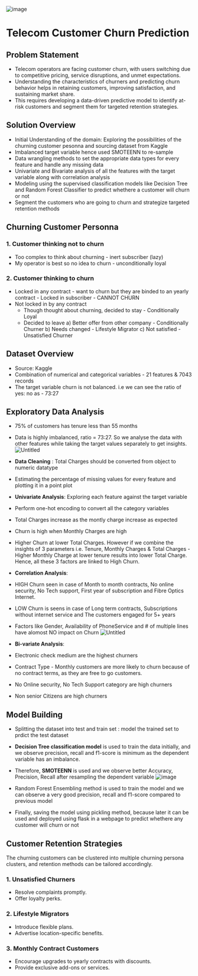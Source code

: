 ![image](https://github.com/user-attachments/assets/9894fc38-faf0-494c-b814-dd99fe9c5fc6)

# Telecom Customer Churn Prediction

## Problem Statement 
- Telecom operators are facing customer churn, with users switching due to competitive pricing, service disruptions, and unmet expectations.
- Understanding the characteristics of churners and predicting churn behavior helps in retaining customers, improving satisfaction, and sustaining market share.
- This requires developing a data-driven predictive model to identify at-risk customers and segment them for targeted retention strategies.

## Solution Overview 
- Initial Understanding of the domain: Exploring the possibilities of the churning customer pesonna and sourcing dataset from Kaggle
- Imbalanced target variable hence used SMOTEENN to re-sample
- Data wrangling methods to set the appropriate data types for every feature and handle any missing data
- Univariate and Bivariate analysis of all the features with the target variable along with correlation analysis
- Modeling using the supervised classification models like Decision Tree and Random Forest Classifier to predict whethere a customer will churn or not
- Segment the customers who are going to churn and strategize targeted retention methods
  
## Churning Customer Personna

### 1. Customer thinking not to churn
- Too complex to think about churning - inert subscriber (lazy)
- My operator is best so no idea to churn - unconditionally loyal

### 2. Customer thinking to churn
- Locked in any contract - want to churn but they are binded to an yearly contract - Locked in subscriber - CANNOT CHURN
- Not locked in by any contract
     - Though thought about churning, decided to stay - Conditionally Loyal
     - Decided to leave 
            a) Better offer from other company - Conditionally Churner
            b) Needs changed - Lifestyle Migrator
            c) Not satisfied - Unsatisfied Churner

## Dataset Overview
- Source: Kaggle
- Combination of numerical and categorical variables - 21 features & 7043 records
- The target variable churn is not balanced. i.e we can see the ratio of yes: no as - 73:27

## Exploratory Data Analysis
- 75% of customers has tenure less than 55 months
- Data is highly imbalanced, ratio = 73:27. So we analyse the data with other features while taking the target values separately to get insights.
  ![Untitled](https://github.com/user-attachments/assets/1da2fcfd-e1a1-438b-ab97-e4c83c5d91dc)

- **Data Cleaning** : Total Charges should be converted from object to numeric datatype
- Estimating the percentage of missing values for every feature and plotting it in a point plot

- **Univariate Analysis**: Exploring each feature against the target variable
- Perform one-hot encoding to convert all the category variables
- Total Charges increase as the montly charge increase as expected
- Churn is high when Monthly Charges are high
- Higher Churn at lower Total Charges. However if we combine the insights of 3 parameters i.e. Tenure, Monthly Charges & Total Charges - Higher Monthly Charge at lower tenure results into lower Total Charge. Hence, all these 3 factors are linked to High Churn.
  
- **Correlation Analysis**:
- HIGH Churn seen in case of Month to month contracts, No online security, No Tech support, First year of subscription and Fibre Optics Internet.
- LOW Churn is seens in case of Long term contracts, Subscriptions without internet service and The customers engaged for 5+ years
- Factors like Gender, Availability of PhoneService and # of multiple lines have alomost NO impact on Churn
  ![Untitled](https://github.com/user-attachments/assets/e6c7469a-51fc-4f2c-a09b-fd4f8ab65141)

- **Bi-variate Analysis**:
- Electronic check medium are the highest churners
- Contract Type - Monthly customers are more likely to churn because of no contract terms, as they are free to go customers.
- No Online security, No Tech Support category are high churners
- Non senior Citizens are high churners

## Model Building
- Splitting the dataset into test and train set : model the trained set to prdict the test dataset
- **Decision Tree classification model** is used to train the data initially, and we observe precision, recall and f1-score is minimum as the dependent variable has an imbalance.
- Therefore, **SMOTEENN** is used and we observe better Accuracy, Precision, Recall after resampling the dependent variable
  ![image](https://github.com/user-attachments/assets/8b153a91-d6c3-4f67-b7e5-e1acca42be59)
  
- Random Forest Ensembling method is used to train the model and we can observe a very good precision, recall and f1-score compared to previous model
- Finally, saving the model using pickling method, because later it can be used and deployed using flask in a webpage to predict whethere any customer will churn or not

## Customer Retention Strategies

The churning customers can be clustered into multiple churning persona clusters, and retention methods can be tailored accordingly.

### **1. Unsatisfied Churners**
- Resolve complaints promptly.
- Offer loyalty perks.

### **2. Lifestyle Migrators**
- Introduce flexible plans.
- Advertise location-specific benefits.

### **3. Monthly Contract Customers**
- Encourage upgrades to yearly contracts with discounts.
- Provide exclusive add-ons or services.


